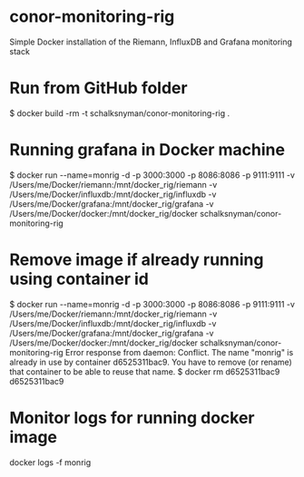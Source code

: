 # conor-monitoring-rig
Simple Docker installation of the Riemann, InfluxDB and Grafana monitoring stack

# Run from GitHub folder
$ docker build -rm -t schalksnyman/conor-monitoring-rig .

# Running grafana in Docker machine
$ docker run --name=monrig -d -p 3000:3000 -p 8086:8086 -p 9111:9111 -v /Users/me/Docker/riemann:/mnt/docker_rig/riemann -v /Users/me/Docker/influxdb:/mnt/docker_rig/influxdb -v /Users/me/Docker/grafana:/mnt/docker_rig/grafana -v /Users/me/Docker/docker:/mnt/docker_rig/docker schalksnyman/conor-monitoring-rig

# Remove image if already running using container id
$ docker run --name=monrig -d -p 3000:3000 -p 8086:8086 -p 9111:9111 -v /Users/me/Docker/riemann:/mnt/docker_rig/riemann -v /Users/me/Docker/influxdb:/mnt/docker_rig/influxdb -v /Users/me/Docker/grafana:/mnt/docker_rig/grafana -v /Users/me/Docker/docker:/mnt/docker_rig/docker schalksnyman/conor-monitoring-rig
Error response from daemon: Conflict. The name "monrig" is already in use by container d6525311bac9. You have to remove (or rename) that container to be able to reuse that name.
$ docker rm d6525311bac9
d6525311bac9

# Monitor logs for running docker image
docker logs -f monrig

